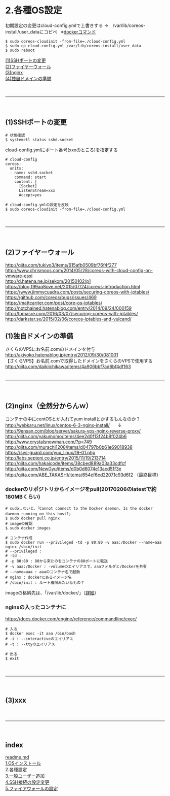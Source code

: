 # 2.各種OS設定

初期設定の変更はcloud-config.ymlで上書きする  →　/var/lib/coreos-install/user_dataにコピペ  
※[dockerコマンド](http://qiita.com/curseoff/items/a9e64ad01d673abb6866)  


```
$ sudo coreos-cloudinit -from-file=./cloud-config.yml
$ sudo cp cloud-config.yml /var/lib/coreos-install/user_data
$ sudo reboot
```

<a href="#anc1">(1)SSHポートの変更</a>  
<a href="#anc2">(2)ファイヤーウォール</a>  
<a href="#anc3">(3)nginx</a>  
<a href="#anc4">(4)独自ドメインの準備</a>  

　  
- - - 
　  
<a id="anc1" name="anc1"></a>
## (1)SSHポートの変更

```
# 状態確認
$ systemctl status sshd.socket
```

cloud-config.ymlにポート番号(xxxのところ)を指定する
```
# cloud-config
coreos:
  units:
  - name: sshd.socket
    command: start
    content: |
      [Socket]
      ListenStream=xxx
      Accept=yes
```
```
# cloud-config.ymlの設定を反映
$ sudo coreos-cloudinit -from-file=./cloud-config.yml
```


　  
- - - 
　  
<a id="anc2" name="anc2"></a>
## (2)ファイヤーウォール
http://qiita.com/tukiyo3/items/615afb0509bf76f4f277  
http://www.chrismoos.com/2014/05/28/coreos-with-cloud-config-on-vmware-esxi  
http://d.hatena.ne.jp/sekom/20150102/p1  
https://blog.f99aq8ove.net/2015/07/24/coreos-introduction.html  
https://www.jimmycuadra.com/posts/securing-coreos-with-iptables/  
https://github.com/coreos/bugs/issues/469  
https://mattcarrier.com/post/core-os-iptables/  
http://notchained.hatenablog.com/entry/2014/09/24/000159  
http://tomasre.com/2016/03/07/securing-coreos-with-iptables/  
http://darkstar.se/2015/02/06/coreos-iptables-and-vulcand/  


## (1)独自ドメインの準備
さくらのVPSにお名前.comのドメインを付与  
http://akiyoko.hatenablog.jp/entry/2012/09/30/081001  
【さくらVPS】お名前.comで取得したドメインをさくらのVPSで使用する  
http://qiita.com/daikiichikawa/items/4a906bbf7ad6bf4df163  
　  
- - - 
　  
<a id="anc2" name="anc2"></a>
## (2)nginx（全然分からんｗ）

コンテナの中にcentOSとか入れてyum installとかするもんなのか？  
http://webkaru.net/linux/centos-6-3-nginx-install/  
　↓  
http://9ensan.com/blog/server/sakura-vps-nginx-reverse-proxy/  
http://qiita.com/yakumomo/items/4ee2d0f13f24b8f024b6  
http://www.crystalsnowman.com/?p=749  
http://qiita.com/murachi1208/items/d04797b0b61e69018938  
https://sys-guard.com/yuu_linux/19-01.php  
http://labs.septeni.co.jp/entry/2015/11/19/213714  
http://qiita.com/hakaicode/items/38cbed889a03a33cdfcf  
http://qiita.com/NewGyu/items/d0b0d6074e13acd51f3e  
http://qiita.com/ABE_TAKASHI/items/654ef6ed22071c93d6f2 （最終目標）  


### dockerのリポジトリからイメージをpull(20170206のlatestで約180MBくらい)
```
# sudoしないと、「Cannot connect to the Docker daemon. Is the docker daemon running on this host?」
$ sudo docker pull nginx
# imageの確認
$ sudo docker images

# コンテナ作成
$ sudo docker run --privileged -td -p 80:80 -v aaa:/Docker --name=aaa nginx /sbin/init
# --privileged : 
# -td : 
# -p 80:80 : 80から来たのをコンテナの80ポートに転送
# -v aaa:/Docker : -volumeのエイリアスで、aaaフォルダと/Dockerを共有
# --name=aaa : aaaのコンテナ名で起動
# nginx : dockerにあるイメージ名
# /sbin/init : ルート権限みたいなもの？
```
imageの格納先は、「/var/lib/docker/」（[詳細](http://deeeet.com/writing/2013/12/16/where-are-docker-images-storede/)）  


### nginxの入ったコンテナに
https://docs.docker.com/engine/reference/commandline/exec/
```
# 入る
$ docker exec -it aaa /bin/bash
# -i : --interactiveのエイリアス
# -t : --ttyのエイリアス

# 出る
$ exit
```

　  
- - - 
　  
<a id="anc3" name="anc3"></a>
## (3)xxx



　  
- - - 
　  
## index
<a href="./readme.md">readme.md</a>  
<a href="./1.OSインストール.md">1.OSインストール</a>  
2.各種設定  
<a href="./3.一般ユーザー追加.md">3.一般ユーザー追加</a>  
<a href="./4.SSH接続の設定変更.md">4.SSH接続の設定変更</a>  
<a href="./5.ファイアウォールの設定.md">5.ファイアウォールの設定</a>  
　  
